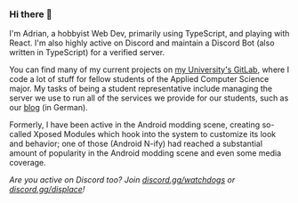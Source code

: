 ### Hi there 👋

I'm Adrian, a hobbyist Web Dev, primarily using TypeScript, and playing with React. I'm also highly active on Discord and maintain a Discord Bot (also written in TypeScript) for a verified server.

You can find many of my current projects on [my University's GitLab](https://git.noc.ruhr-uni-bochum.de/paschaxj), where I code a lot of stuff for fellow students of the Applied Computer Science major. My tasks of being a student representative include managing the server we use to run all of the services we provide for our students, such as our [blog](https://blog.ai-rub.de/) (in German).

Formerly, I have been active in the Android modding scene, creating so-called Xposed Modules which hook into the system to customize its look and behavior; one of those (Android N-ify) had reached a substantial amount of popularity in the Android modding scene and even some media coverage.

*Are you active on Discord too? Join [discord.gg/watchdogs](https://discord.gg/watchdogs) or [discord.gg/displace](https://discord.gg/displace)!*
